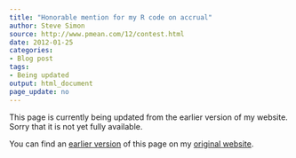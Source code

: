 ```yaml
---
title: "Honorable mention for my R code on accrual"
author: Steve Simon
source: http://www.pmean.com/12/contest.html
date: 2012-01-25
categories:
- Blog post
tags:
- Being updated
output: html_document
page_update: no
---
```


This page is currently being updated from the earlier version of my website. Sorry that it is not yet fully available.

<!---More--->

You can find an [earlier version][sim1] of this page on my [original website][sim2].

[sim1]: http://www.pmean.com/12/contest.html
[sim2]: http://www.pmean.com/original_site.html
